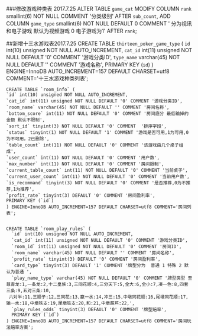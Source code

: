 ###修改游戏种类表 2017.7.25
ALTER TABLE `game_cat`
MODIFY COLUMN `rank`  smallint(6) NOT NULL COMMENT '分类级别' AFTER `sub_count`,
ADD COLUMN `game_type`  smallint(6) NOT NULL DEFAULT 0 COMMENT ' 分为视讯和电子游戏  默认为视频游戏 0  电子游戏为1' AFTER `rank`;

##新增十三水游戏表2017.7.25
    CREATE TABLE `thirteen_poker_game_type` (
      `id` int(10) unsigned NOT NULL AUTO_INCREMENT,
      `cat_id` int(11) unsigned NOT NULL DEFAULT '0' COMMENT '游戏分类ID',
      `type_name` varchar(45) NOT NULL DEFAULT '' COMMENT '游戏名称',
      PRIMARY KEY (`id`)
    ) ENGINE=InnoDB AUTO_INCREMENT=157 DEFAULT CHARSET=utf8 COMMENT='十三水游戏种类列表';

    
    CREATE TABLE `room_info` (
    `id` int(10) unsigned NOT NULL AUTO_INCREMENT,
    `cat_id` int(11) unsigned NOT NULL DEFAULT '0' COMMENT '游戏分类ID',
    `room_name` varchar(45) NOT NULL DEFAULT '' COMMENT '房间名称',
    `bottom_score` int(11) NOT NULL DEFAULT '0' COMMENT '房间底分 最低输掉的金额 默认不限制',
    `sort_id` tinyint(3) NOT NULL DEFAULT '0' COMMENT  '排序字段',
    `status` tinyint(1) NOT NULL DEFAULT '1' COMMENT '游戏是否可用,1为可用,0为不可用，2已删除',
    `table_count` int(11) NOT NULL DEFAULT '0' COMMENT '该游戏由几个桌子组成',
    `user_count` int(11) NOT NULL DEFAULT '0' COMMENT '用户数',
    `max_number` int(11) NOT NULL DEFAULT '0' COMMENT '房间限制',
    `current_table_count` int(11) NOT NULL DEFAULT '0' COMMENT '当前桌子',
    `current_user_count` int(11) NOT NULL DEFAULT '0' COMMENT '当前用户数',
    `is_recommand` tinyint(3) NOT NULL DEFAULT '0' COMMENT '是否推荐,0为不推荐,1为推荐',
    `profit_rate` tinyint(3) DEFAULT '0' COMMENT '房间盈利率',
    PRIMARY KEY (`id`)
    ) ENGINE=InnoDB AUTO_INCREMENT=157 DEFAULT CHARSET=utf8 COMMENT='房间列表';


    CREATE TABLE `room_play_rules` (
      `id` int(10) unsigned NOT NULL AUTO_INCREMENT,
      `cat_id` int(11) unsigned NOT NULL DEFAULT '0' COMMENT '游戏分类ID',
      `room_id` int(11) unsigned NOT NULL DEFAULT '0' COMMENT '房间ID',
      `room_name` varchar(45) NOT NULL DEFAULT '' COMMENT '房间名称',
      `profit_rate` tinyint(3) DEFAULT '0' COMMENT '房间盈利率',
      `card_type` tinyint(3) DEFAULT '1' COMMENT '牌型分为  普通 1 特殊 2 默认为普通 ',
      `play_name_type` varchar(45) NOT NULL DEFAULT '0' COMMENT '牌型类型 至尊青龙:1,一条龙:2,十二皇族:3,三同花顺:4,三分天下:5,全大:6,全小:7,凑一色:8,四套三条:9,五对三条:10,
     六对半:11,三顺子:12,三同花:13,赢一水:14,冲三:15,中墩同花顺:16,尾墩同花顺:17,输一水:18,中墩铁支:19,尾墩铁支:20,和:21,中墩葫芦:22,',
      `play_rules_odds` tinyint(3) DEFAULT '0' COMMENT '牌型赔率',
      PRIMARY KEY (`id`)
    ) ENGINE=InnoDB AUTO_INCREMENT=157 DEFAULT CHARSET=utf8 COMMENT='房间玩法赔率方案';

    

    

